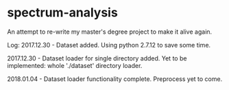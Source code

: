 # spectrum-analysis
An attempt to re-write my master's degree project to make it alive again.

Log:
2017.12.30 - Dataset added. Using python 2.7.12 to save some time. 


2017.12.30 - Dataset loader for single directory added. Yet to be implemented: whole './dataset' directory loader.


2018.01.04 - Dataset loader functionality complete. Preprocess yet to come.